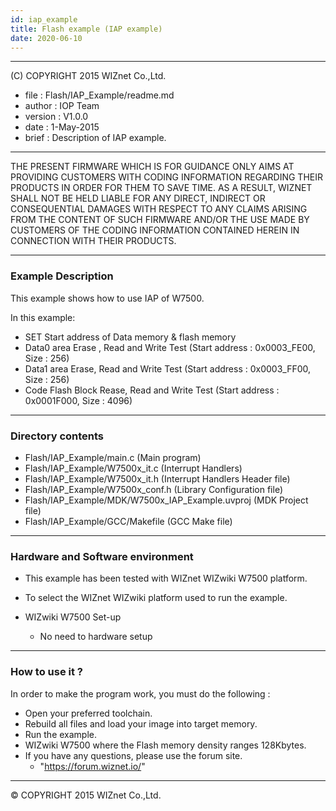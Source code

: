 ```yaml
---
id: iap_example
title: Flash example (IAP example)
date: 2020-06-10
--- 
```


******************************************************************************
(C) COPYRIGHT 2015 WIZnet Co.,Ltd.

  * file    : Flash/IAP_Example/readme.md
  * author  : IOP Team
  * version : V1.0.0
  * date    : 1-May-2015
  * brief   : Description of IAP example.
******************************************************************************
THE PRESENT FIRMWARE WHICH IS FOR GUIDANCE ONLY AIMS AT PROVIDING CUSTOMERS WITH CODING INFORMATION REGARDING THEIR PRODUCTS IN ORDER FOR THEM TO SAVE TIME. AS A RESULT, WIZNET SHALL NOT BE HELD LIABLE FOR ANY DIRECT, INDIRECT OR CONSEQUENTIAL DAMAGES WITH RESPECT TO ANY CLAIMS ARISING FROM THE CONTENT OF SUCH FIRMWARE AND/OR THE USE MADE BY CUSTOMERS OF THE CODING INFORMATION CONTAINED HEREIN IN CONNECTION WITH THEIR PRODUCTS.
******************************************************************************

### Example Description

This example shows how to use IAP of W7500.

In this example:
  - SET Start address of Data memory & flash memory
  - Data0 area Erase , Read and Write Test (Start address :  0x0003_FE00, Size : 256)
  - Data1 area Erase, Read and Write Test (Start address : 0x0003_FF00, Size : 256)
  - Code Flash Block Rease, Read and Write Test (Start address : 0x0001F000, Size : 4096)
______________________________________________________________________________

### Directory contents

  - Flash/IAP_Example/main.c                                (Main program)
  - Flash/IAP_Example/W7500x_it.c                           (Interrupt Handlers)
  - Flash/IAP_Example/W7500x_it.h                           (Interrupt Handlers Header file)
  - Flash/IAP_Example/W7500x_conf.h                         (Library Configuration file)
  - Flash/IAP_Example/MDK/W7500x_IAP_Example.uvproj     (MDK Project file)
  - Flash/IAP_Example/GCC/Makefile                          (GCC Make file)
______________________________________________________________________________

### Hardware and Software environment 

  - This example has been tested with WIZnet WIZwiki W7500 platform.
  - To select the WIZnet WIZwiki platform used to run the example.

  - WIZwiki W7500 Set-up
    - No need to hardware setup
______________________________________________________________________________

### How to use it ? 

In order to make the program work, you must do the following :

 - Open your preferred toolchain.
 - Rebuild all files and load your image into target memory.
 - Run the example.
 - WIZwiki W7500 where the Flash memory density ranges 128Kbytes.
 - If you have any questions, please use the forum site.
   - "https://forum.wiznet.io/"
______________________________________________________________________________


&copy; COPYRIGHT 2015 WIZnet Co.,Ltd.
